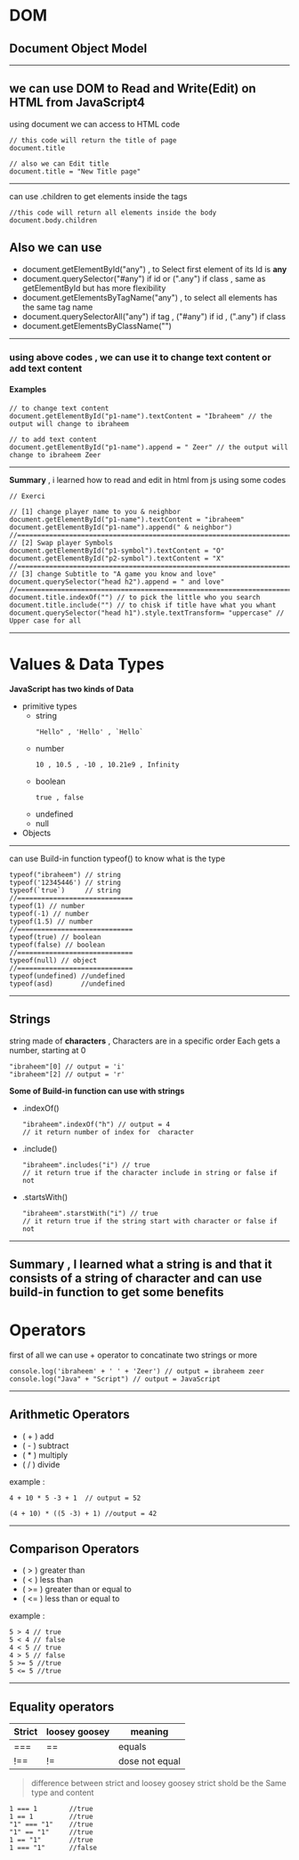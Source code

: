 # DOM
## Document Object Model
---
we can use DOM to Read and Write(Edit) on HTML from JavaScript4
---
using document we can access to HTML code 
```
// this code will return the title of page
document.title

// also we can Edit title
document.title = "New Title page"
```
---
can use .children to get elements inside the tags
```Ex:
//this code will return all elements inside the body
document.body.children
```
## **Also we can use**
- document.getElementById("any") , to Select first element of its Id is **any**
- document.querySelector("#any") if id or (".any") if class , same as getElementById but has more flexibility
- document.getElementsByTagName("any") , to select all elements has the same tag name
- document.querySelectorAll("any") if tag , ("#any") if id , (".any") if class
- document.getElementsByClassName("")

---
### using above codes , we can use it to change text content or add text content
#### Examples
```
// to change text content
document.getElementById("p1-name").textContent = "Ibraheem" // the output will change to ibraheem

// to add text content
document.getElementById("p1-name").append = " Zeer" // the output will change to ibraheem Zeer
```
---
**Summary** , i learned how to read and edit in html from js using some codes
```
// Exerci

// [1] change player name to you & neighbor
document.getElementById("p1-name").textContent = "ibraheem"
document.getElementById("p1-name").append(" & neighbor")
//======================================================================================
// [2] Swap player Symbols
document.getElementById("p1-symbol").textContent = "O"
document.getElementById("p2-symbol").textContent = "X"
//======================================================================================
// [3] change Subtitle to "A game you know and love"
document.querySelector("head h2").append = " and love"
//======================================================================================
document.title.indexOf("") // to pick the little who you search 
document.title.include("") // to chisk if title have what you whant
document.querySelector("head h1").style.textTransform= "uppercase" // Upper case for all
```
---
# Values & Data Types
**JavaScript has two kinds of Data**
+ primitive types
  + string
    ```
    "Hello" , 'Hello' , `Hello`
    ```
  + number
    ```
    10 , 10.5 , -10 , 10.21e9 , Infinity
    ```
  + boolean
    ```
    true , false
    ```
  + undefined
  + null
+ Objects
---
can use Build-in function typeof() to know what is the type 
```
typeof("ibraheem") // string
typeof('12345446') // string
typeof(`true`)     // string
//=============================
typeof(1) // number
typeof(-1) // number
typeof(1.5) // number
//=============================
typeof(true) // boolean
typeof(false) // boolean
//=============================
typeof(null) // object
//=============================
typeof(undefined) //undefined
typeof(asd)       //undefined
```
---
## Strings
string made of **characters** , Characters are in a specific order Each gets a number, starting at 0
```
"ibraheem"[0] // output = 'i'
"ibraheem"[2] // output = 'r'
```
**Some of Build-in function can use with strings**
- .indexOf()
    ```
    "ibraheem".indexOf("h") // output = 4
    // it return number of index for  character
    ```
- .include()
    ```
    "ibraheem".includes("i") // true
    // it return true if the character include in string or false if not
    ```
- .startsWith()
    ```
    "ibraheem".starstWith("i") // true
    // it return true if the string start with character or false if not
    ```
---
**Summary** , I learned what a string is and that it consists of a string of character and can use build-in function to get some benefits
---
# Operators
first of all we can use + operator to concatinate two strings or more
```
console.log('ibraheem' + ' ' + 'Zeer') // output = ibraheem zeer
console.log("Java" + "Script") // output = JavaScript
```
---

## Arithmetic Operators
- ( + ) add
- ( - ) subtract
- ( * ) multiply
- ( / ) divide

example :
```
4 + 10 * 5 -3 + 1  // output = 52

(4 + 10) * ((5 -3) + 1) //output = 42
```
---
## Comparison Operators
- ( > ) greater than
- ( < ) less than
- ( >= ) greater than or equal to
- ( <= ) less than or equal to

example : 
```
5 > 4 // true
5 < 4 // false
4 < 5 // true
4 > 5 // false
5 >= 5 //true
5 <= 5 //true
```

---
## Equality operators
| Strict | loosey goosey | meaning |
| ----------- | ----------- | ----------- |
| === | == | equals |
| !== | != | dose not equal |

> difference between strict and loosey goosey
strict shold be the Same type and content
```
1 === 1        //true
1 == 1         //true
"1" === "1"    //true
"1" == "1"     //true
1 == "1"       //true
1 === "1"      //false
```








































